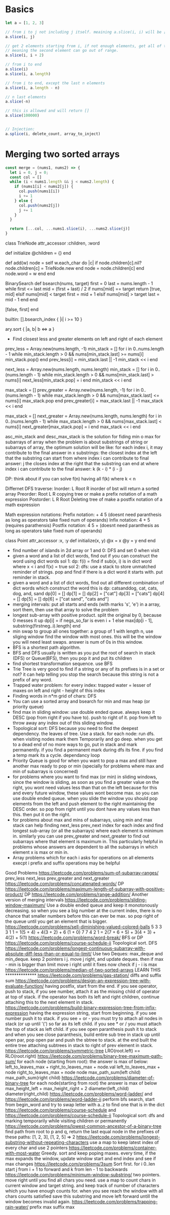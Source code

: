 # Basics
```javascript
let a = [1, 2, 3]

// from i to j not including j itself. meaining a.slice(i, i) will be []
a.slice(i, j)

// get 2 elements starting from i, if not enough elements, get all of them up to the end.
// meaning the second element can go out of range.
a.slice(i, i + 2)

// from i to end
a.slice(i)
a.slice(i, a.length)

// from i to end, except the last n elements
a.slice(i, a.length - n)

// n last elements
a.slice(-n)

// this is allowed and will return []
a.slice(100000)


// Injection:
a.splice(i, delete_count, array_to_inject)
```

# Merging two sorted arrays
```javascript
const merge = (nums1, nums2) => {
  let i = 0, j = 0;
  const col = []
  while (i < nums1.length && j < nums2.length) {
    if (nums1[i] < nums2[j]) {
      col.push(nums1[i])
      i += 1
    } else {
      col.push(nums2[j])
      j += 1
    }
  }

  return [...col, ...nums1.slice(i), ...nums2.slice(j)]
}
```


class TrieNode
  attr_accessor :children, :word

  def initialize
      @children = {}
  end

  def add(w)
      node = self
      w.each_char do |c|
          if node.children[c].nil?
              node.children[c] = TrieNode.new
          end
          node = node.children[c]
      end
      node.word = w
  end
end

BinarySearch
def bsearch(nums, target)
  first = 0
  last = nums.length - 1
  while first <= last
    mid = (first + last) / 2
    if nums[mid] == target
      return [true, mid]
    elsif nums[mid] < target
      first = mid + 1
    elsif nums[mid] > target
      last = mid - 1
    end
  end

  [false, first]
end

builtin: [].bsearch_index { |i| i >= 10 }

ary.sort { |a, b| b <=> a }


- Find closest less and greater elements on left and right of each element

prev_less = Array.new(nums.length, -1)
min_stack = []
for i in 0..nums.length - 1
  while min_stack.length > 0 && nums[min_stack.last] >= nums[i]
      min_stack.pop()
  end
  prev_less[i] = min_stack.last || -1
  min_stack << i
end

next_less = Array.new(nums.length, nums.length)
min_stack = []
for i in 0..(nums.length - 1)
    while min_stack.length > 0 && nums[min_stack.last] > nums[i]
        next_less[min_stack.pop] = i
    end
    min_stack << i
end

max_stack = []
prev_greater = Array.new(nums.length, -1)
for i in 0..(nums.length - 1)
    while max_stack.length > 0 && nums[max_stack.last] <= nums[i]
        max_stack.pop
    end
    prev_greater[i] = max_stack.last || -1
    max_stack << i
end

max_stack = []
next_greater = Array.new(nums.length, nums.length)
for i in 0..(nums.length - 1)
    while max_stack.length > 0 && nums[max_stack.last] < nums[i]
        next_greater[max_stack.pop] = i
    end
    max_stack << i
end


asc_min_stack and desc_max_stack is the solution for fiding min o max for subarrays of array
when the problem is about substrings of string or subarrays of array, the optimum solution will be like:
  for each index i, it may contribute to the final answer in x substrings:
    the closest index at the left that the substring can start from where index i can contribute to final answer: j
    the closes index at the right that the substring can end at where index i can contribute to the final answer: k
    (k - i) * (i - j)

DP:
    think about if you can solve f(n) having all f(k) where k < n


Differnet DFS traverse:
Inorder: L Root R
  inorder of bst will return a sorted array
Preorder: Root L R
  copying tree or make a prefix notation of a math expression
Postorder: L R Root
  Deleting tree of make a postfix notation of a math expression

  Math expression notations:
Prefix notation: + 4 5 (doesnt need paranthesis as long as operators take fixed num of operands)
Infix  notation: 4 + 5 (requires parathensis)
Postfix notation: 4 5 + (doesnt need paranthesis as long as operators take fixed num of operands)


class Point
  attr_accessor :x, :y
  def initialize(x, y)
    @x = x
    @y = y
  end
end


- find number of islands in 2d array or 1 and 0: DFS and set 0 when visit
- given a word and a list of dict words, find out if you can construct the word using dict words
  sol 1: dp: f(i) = find if sub(x, i) is in dict word where x < i and f(x) = true
  sol 2: dfs: use a stack to store unmatched reminder of strings. pop and find if there is a dict word it starts with. put reminder in stack.
- given a word and a list of dict words, find out all different combination of dict words which construct the word
  this is dp:
  catsanddog, cat, cats, dog, and, sand
  dp[0] = []
  dp[1] = []
  dp[2] = ["cat"]
  dp[3] = ["cats"]
  dp[4] = []
  dp[5] = []
  dp[6] = ["cat sand", "cats and"]
- merging intervals: put all starts and ends (with marks 's', 'e') in a array, sort them, then use that array to solve the problem
- longest sub-array with positive product. split the original by 0, because 0 messes it up
  dp[i] =
    if negs_so_far is even
      i + 1
    else
      max[dp[i - 1], substring(firstneg..i).length]
    end
- min swap to group all ones together: a group of 1 with length n, use sliging window find the window with most ones.
 this will be the window you will need least swaps. answer is num of 0s in this window.
- BFS is a shortest path algorithm.
- BFS and DFS usually is written as you put the root of search in stack (DFS) or Queue(BFS), then you pop it and put its children
- find shortest transformation sequence. use BFS
- Trie Tree is very good to find if a string or any of its prefixes is in a set or not? it can help telling you stop the search because this string is not a prefix of any word.
- Trapped water problem: for every index: trapped water = lesser of maxes on left and right - height of this index
- Finding words in n*m grid of chars: DFS
- You can use a sorted array and bsearch for min and max heap (or priority queue)
- find max in sliding window: use double ended queue. always keep it DESC (pop from right if you have to). push to right of it. pop from left to throw away any index out of this sliding window.
- Topological sort:
  DFS because you need to find the deepest dependency. the leaves of tree.
  Use a stack. for each node: run dfs. when visiting nodes mark them Temporarily and go deep.
  when you get to a dead end of no more ways to go, put in stack and mark permanently.
  if you find a permanent mark during dfs its fine. if you find a temp mark its a cycle. dependancy loop
- Priority Queue is good for when you want to pop a max and still have another max ready to pop or min (specially for problems where max and min of subarrays is concerned)
- for problems where you want to find max (or min) in sliding windows, since the window is sliding, as soon as you find a greater value on the right, you wont need values less than
that on the left because for this and every future window, these values wont become max. so you can use double ended queue. when you slide the window you should pop elements
from the left and push element to the right maintaining the DESC order. so pop from right until you dont have any values less than this. then put it on the right.
- for problems about max and mins of subarrays, using min and max stack can help finding next_less prev_next index for each index and find longest sub-array (or all the subarrays) where each element is minimum in.
similarly you can use prev_greater and next_greater to find out subarrays where that element is maximum in. This particularly helpful in problems whose answers are dependent to all the subarrays in which element x is max or min in.
- Array problems which for each i asks for operations on all elements execpt i prefix and suffix operations may be helpful

Good Problems
https://leetcode.com/problems/sum-of-subarray-ranges/
    prev_less next_less prev_greater and next_greater
https://leetcode.com/problems/concatenated-words/
    DP
https://leetcode.com/problems/maximum-length-of-subarray-with-positive-product/
    DP
https://leetcode.com/problems/range-addition/
    Another version of merging intervals
https://leetcode.com/problems/sliding-window-maximum/
    Use a double ended queue and keep it monotonously decreasing. so when you see a big number at the current index, there is no chance
    that smaller numbers before this can ever be max. so pop right of the queue until you get an element that is bigger.
https://leetcode.com/problems/sell-diminishing-valued-colored-balls
    5 3 3 3 1 1 = 1(5 + 4) + 4(3 + 2) + 6 (1 + 0)
    7 7 4 2 1 = 2(7 + 6 + 5) + 3(4 + 3) + 4(2) + 5(1)
https://leetcode.com/problems/word-break/
    BFS or DP
https://leetcode.com/problems/course-schedule-ii
    Topological sort. DFS
https://leetcode.com/problems/longest-continuous-subarray-with-absolute-diff-less-than-or-equal-to-limit/
    Use two Deques: max_deque and min_deque. keep 2 pointers i j. move j right, and update deques. then if max - min is bigger than limit move i right until it fixes
    now check if j - i is max
https://leetcode.com/problems/median-of-two-sorted-arrays
    LEARN THIS **************
https://leetcode.com/problems/gas-station/
    diffs and suffix sum
https://leetcode.com/problems/design-an-expression-tree-with-evaluate-function/
    having postfix, start from the end. if you see operator, push to stack, if you see number,
    attach it as the missing child of operator at top of stack. if the operator has both its
    left and right children, continue attaching this to the next element in stack.
https://leetcode.com/problems/build-binary-expression-tree-from-infix-expression
    having the expression string, start from beginning. if you see number push it to stack. if you see
    + or - you must try to attach all nodes in stack (or up until '(') so far as its left child.
    if you see * or / you must attach the top of stack as left child. if you see open paranthesis push it to stack
    and when you see close paranthesis, build entire sub tree in stack up until open par, pop open par and push the sbtree to stack.
    at the end built the entire tree attaching subtrees in stack to right of prev element in stack.
https://leetcode.com/problems/symmetric-tree
      LRO(root.left) == RLO(root.right)
https://leetcode.com/problems/binary-tree-maximum-path-sum/
  for each node (starting from root): the answer is max of below:
    left_to_leaves_max + right_to_leaves_max + node.val
    left_to_leaves_max + node
    right_to_leaves_max + node
    node
    max_path_sum(left child)
    max_path_sum(right child)
https://leetcode.com/problems/diameter-of-binary-tree
  for each node(starting from root) the answer is max of below
    max_height_left + max_height_right + 2
    diameter(left_child)
    diameter(right_child)
https://leetcode.com/problems/word-ladder/ and https://leetcode.com/problems/word-ladder-ii
  perform bfs search, start from begin_word and try to swap letter with a..z to find one that is in the dict
https://leetcode.com/problems/course-schedule and https://leetcode.com/problems/course-schedule-ii
  Topological sort: dfs and marking temporarily while visiting children or permanently
https://leetcode.com/problems/lowest-common-ancestor-of-a-binary-tree
  find path from root to p and q, return the last equal node in the prefixes of these paths:
  [1, 2, 3], [1, 2, 5] => 2
https://leetcode.com/problems/longest-substring-without-repeating-characters
  use a map to keep latest index of every char and use 2 pointers
https://leetcode.com/problems/container-with-most-water
  Greedy. sort and keep poping maxes. every time, if the max expands the window, update window start and end index and see if max changes
https://leetcode.com/problems/3sum
  Sort first. for i 0..len start j from i + 1 to forward and k from len - 1 to backwards
https://leetcode.com/problems/minimum-window-substring/
  two pointers. move right until you find all chars you need. use a map to count chars in current window and target string. and keep track of number of characters which you
  have enough counts for. when you see reach the window with all chars counts satisfied save this substring and move left forward untill the window becomes invalid again.
https://leetcode.com/problems/trapping-rain-water/
  prefix max suffix max
